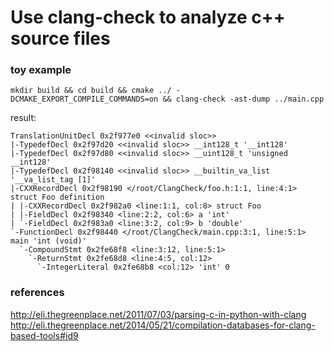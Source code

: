 # Use clang-check to analyze c++ source files

### toy example
```
mkdir build && cd build && cmake ../ -DCMAKE_EXPORT_COMPILE_COMMANDS=on && clang-check -ast-dump ../main.cpp
```
result:
```
TranslationUnitDecl 0x2f977e0 <<invalid sloc>>
|-TypedefDecl 0x2f97d20 <<invalid sloc>> __int128_t '__int128'
|-TypedefDecl 0x2f97d80 <<invalid sloc>> __uint128_t 'unsigned __int128'
|-TypedefDecl 0x2f98140 <<invalid sloc>> __builtin_va_list '__va_list_tag [1]'
|-CXXRecordDecl 0x2f98190 </root/ClangCheck/foo.h:1:1, line:4:1> struct Foo definition
| |-CXXRecordDecl 0x2f982a0 <line:1:1, col:8> struct Foo
| |-FieldDecl 0x2f98340 <line:2:2, col:6> a 'int'
| `-FieldDecl 0x2f983a0 <line:3:2, col:9> b 'double'
`-FunctionDecl 0x2f98440 </root/ClangCheck/main.cpp:3:1, line:5:1> main 'int (void)'
  `-CompoundStmt 0x2fe68f8 <line:3:12, line:5:1>
    `-ReturnStmt 0x2fe68d8 <line:4:5, col:12>
      `-IntegerLiteral 0x2fe68b8 <col:12> 'int' 0
```

### references
http://eli.thegreenplace.net/2011/07/03/parsing-c-in-python-with-clang
http://eli.thegreenplace.net/2014/05/21/compilation-databases-for-clang-based-tools#id9
